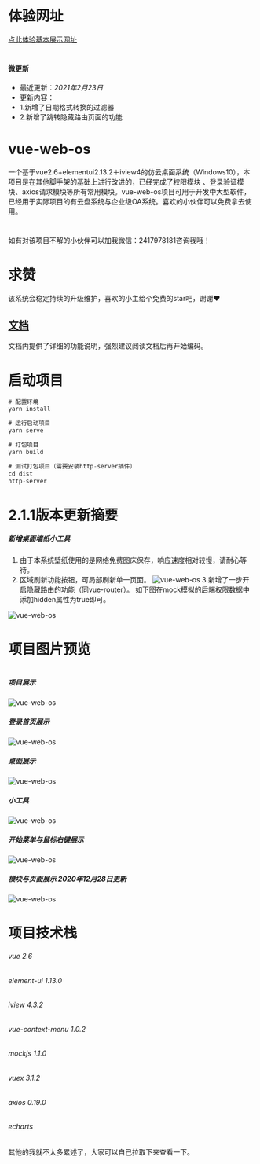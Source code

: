 # 体验网址
[点此体验基本展示网址](http://www.jxys.top:1000/#/signin)
#

#### 微更新
*  最近更新：*2021年2月23日*
*  更新内容：
* 1.新增了日期格式转换的过滤器
* 2.新增了跳转隐藏路由页面的功能
           

# vue-web-os
一个基于vue2.6+elementui2.13.2＋iview4的仿云桌面系统（Windows10），本项目是在其他脚手架的基础上进行改进的，已经完成了权限模块
、登录验证模块、axios请求模块等所有常用模块。vue-web-os项目可用于开发中大型软件，已经用于实际项目的有云盘系统与企业级OA系统。喜欢的小伙伴可以免费拿去使用。
#
如有对该项目不解的小伙伴可以加我微信：2417978181咨询我哦！

# 求赞
该系统会稳定持续的升级维护，喜欢的小主给个免费的star吧，谢谢❤

## [文档](./docs/index.md)

文档内提供了详细的功能说明，强烈建议阅读文档后再开始编码。
# 启动项目
```Java
# 配置环境
yarn install

# 运行启动项目
yarn serve

# 打包项目
yarn build

# 测试打包项目（需要安装http-server插件）
cd dist
http-server

```
# 
# 2.1.1版本更新摘要
##### 新增桌面墙纸小工具
1. 由于本系统壁纸使用的是网络免费图床保存，响应速度相对较慢，请耐心等待。
2. 区域刷新功能按钮，可局部刷新单一页面。
![vue-web-os](https://s3.ax1x.com/2020/12/28/rTUHKK.jpg "vue-web-os")
3.新增了一步开启隐藏路由的功能（同vue-router）。
如下图在mock模拟的后端权限数据中添加hidden属性为true即可。

![vue-web-os](https://s3.ax1x.com/2021/02/23/ybfHoT.jpg "vue-web-os") 
# 


# 项目图片预览
# 
##### 项目展示
![vue-web-os](https://s1.ax1x.com/2020/09/08/wQ5IsS.jpg "vue-web-os") 
##### 登录首页展示
![vue-web-os](https://s1.ax1x.com/2020/09/10/wGtyWj.jpg "vue-web-os") 
##### 桌面展示
![vue-web-os](https://s1.ax1x.com/2020/10/27/BQdqpQ.jpg "vue-web-os")  
##### 小工具
![vue-web-os](https://s1.ax1x.com/2020/10/27/BQwF1J.jpg "vue-web-os")
##### 开始菜单与鼠标右键展示
![vue-web-os](https://s1.ax1x.com/2020/10/27/BQwZ0x.jpg "vue-web-os")  
##### 模块与页面展示 **2020年12月28日更新**
![vue-web-os](https://s3.ax1x.com/2020/12/28/rTwMEF.jpg "vue-web-os")  



# 项目技术栈
###### vue 2.6
###### element-ui 1.13.0
###### iview 4.3.2
###### vue-context-menu 1.0.2
###### mockjs 1.1.0
###### vuex	3.1.2
###### axios 0.19.0
###### echarts
其他的我就不太多累述了，大家可以自己拉取下来查看一下。
